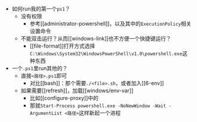 - 如何run我的第一个`ps1`？
  - 没有权限
    - 参考[[administrator-powershell]]，以及其中的`ExecutionPolicy`相关设置命令
  - 不能双击运行？从而[[windows-link]]也不方便一个快捷键运行？
    - [[file-format]]打开方式选择`C:\Windows\System32\WindowsPowerShell\v1.0\powershell.exe`这种东西
- 一个`.ps1`里run其他的？
  - 直接`<路径>.ps1`即可
    - 对比[[bash]]：那个需要`./<file>.sh`，或者加入[[6-env]]
  - 如果需要[[refresh]]，加载[[windows/env-var]]
    - 比如[[configure-proxy]]中的
    - 那就`Start-Process powershell.exe -NoNewWindow -Wait -ArgumentList <路径>`这样新起一个进程